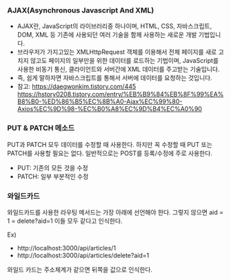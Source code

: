 ### AJAX(Asynchronous Javascript And XML)
- AJAX란, JavaScript의 라이브러리중 하나이며, HTML, CSS, 자바스크립트, DOM, XML 등 기존에 사용되던 여러 기술을 함께 사용하는 새로운 개발 기법입니다.
- 브라우저가 가지고있는 XMLHttpRequest 객체를 이용해서 전체 페이지를 새로 고치지 않고도 페이지의 일부만을 위한 데이터를 로드하는 기법이며, JavaScript를 사용한 비동기 통신, 클라이언트와 서버간에 XML 데이터를 주고받는 기술입니다.
- 즉, 쉽게 말하자면 자바스크립트를 통해서 서버에 데이터를 요청하는 것입니다.
- 참고: https://daegwonkim.tistory.com/445
    https://hstory0208.tistory.com/entry/%EB%B9%84%EB%8F%99%EA%B8%B0-%ED%86%B5%EC%8B%A0-Ajax%EC%99%80-Axios%EC%9D%98-%EC%B0%A8%EC%9D%B4%EC%A0%90


### PUT & PATCH 메소드
PUT과 PATCH 모두 데이터를 수정할 때 사용한다.
하지만 꼭 수정할 때 PUT 또는 PATCH를 사용할 필요는 없다.
일반적으로는 POST를 등록/수정에 주로 사용한다.
- PUT: 기존의 모든 것을 수정
- PATCH: 일부 부분적인 수정


### 와일드카드
와일드카드를 사용한 라우팅 메서드는 가장 아래에 선언해야 한다.
그렇지 않으면 aid = 1 = delete?aid=1 이들 모두 같다고 인식한다.

Ex)
- http://localhost:3000/api/articles/1
- http://localhost:3000/api/articles/delete?aid=1

와일드 카드는 주소체계가 같으면 뒤쪽을 값으로 인식한다.
